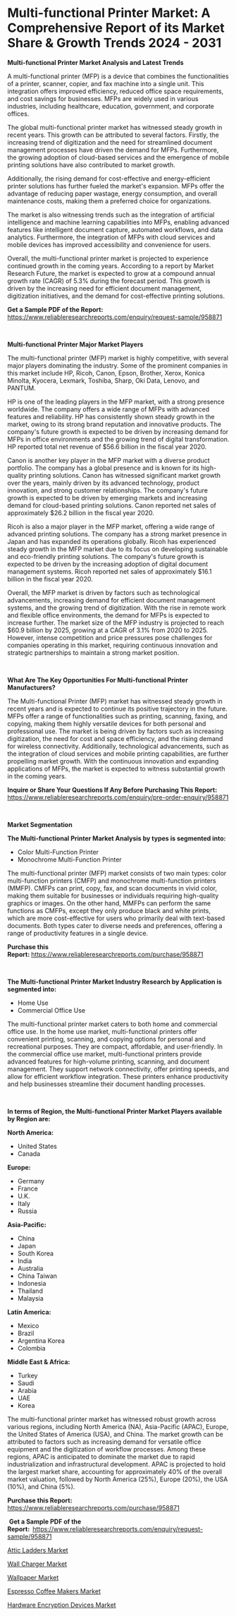 <p><h1>Multi-functional Printer Market: A Comprehensive Report of its Market Share & Growth Trends 2024 - 2031</h1></p><p><strong>Multi-functional Printer Market Analysis and Latest Trends</strong></p>
<p><p>A multi-functional printer (MFP) is a device that combines the functionalities of a printer, scanner, copier, and fax machine into a single unit. This integration offers improved efficiency, reduced office space requirements, and cost savings for businesses. MFPs are widely used in various industries, including healthcare, education, government, and corporate offices.</p><p>The global multi-functional printer market has witnessed steady growth in recent years. This growth can be attributed to several factors. Firstly, the increasing trend of digitization and the need for streamlined document management processes have driven the demand for MFPs. Furthermore, the growing adoption of cloud-based services and the emergence of mobile printing solutions have also contributed to market growth.</p><p>Additionally, the rising demand for cost-effective and energy-efficient printer solutions has further fueled the market's expansion. MFPs offer the advantage of reducing paper wastage, energy consumption, and overall maintenance costs, making them a preferred choice for organizations.</p><p>The market is also witnessing trends such as the integration of artificial intelligence and machine learning capabilities into MFPs, enabling advanced features like intelligent document capture, automated workflows, and data analytics. Furthermore, the integration of MFPs with cloud services and mobile devices has improved accessibility and convenience for users.</p><p>Overall, the multi-functional printer market is projected to experience continued growth in the coming years. According to a report by Market Research Future, the market is expected to grow at a compound annual growth rate (CAGR) of 5.3% during the forecast period. This growth is driven by the increasing need for efficient document management, digitization initiatives, and the demand for cost-effective printing solutions.</p></p>
<p><strong>Get a Sample PDF of the Report:&nbsp;</strong> <a href="https://www.reliableresearchreports.com/enquiry/request-sample/958871">https://www.reliableresearchreports.com/enquiry/request-sample/958871</a></p>
<p>&nbsp;</p>
<p><strong>Multi-functional Printer Major Market Players</strong></p>
<p><p>The multi-functional printer (MFP) market is highly competitive, with several major players dominating the industry. Some of the prominent companies in this market include HP, Ricoh, Canon, Epson, Brother, Xerox, Konica Minolta, Kyocera, Lexmark, Toshiba, Sharp, Oki Data, Lenovo, and PANTUM.</p><p>HP is one of the leading players in the MFP market, with a strong presence worldwide. The company offers a wide range of MFPs with advanced features and reliability. HP has consistently shown steady growth in the market, owing to its strong brand reputation and innovative products. The company's future growth is expected to be driven by increasing demand for MFPs in office environments and the growing trend of digital transformation. HP reported total net revenue of $56.6 billion in the fiscal year 2020.</p><p>Canon is another key player in the MFP market with a diverse product portfolio. The company has a global presence and is known for its high-quality printing solutions. Canon has witnessed significant market growth over the years, mainly driven by its advanced technology, product innovation, and strong customer relationships. The company's future growth is expected to be driven by emerging markets and increasing demand for cloud-based printing solutions. Canon reported net sales of approximately $26.2 billion in the fiscal year 2020.</p><p>Ricoh is also a major player in the MFP market, offering a wide range of advanced printing solutions. The company has a strong market presence in Japan and has expanded its operations globally. Ricoh has experienced steady growth in the MFP market due to its focus on developing sustainable and eco-friendly printing solutions. The company's future growth is expected to be driven by the increasing adoption of digital document management systems. Ricoh reported net sales of approximately $16.1 billion in the fiscal year 2020.</p><p>Overall, the MFP market is driven by factors such as technological advancements, increasing demand for efficient document management systems, and the growing trend of digitization. With the rise in remote work and flexible office environments, the demand for MFPs is expected to increase further. The market size of the MFP industry is projected to reach $60.9 billion by 2025, growing at a CAGR of 3.1% from 2020 to 2025. However, intense competition and price pressures pose challenges for companies operating in this market, requiring continuous innovation and strategic partnerships to maintain a strong market position.</p></p>
<p>&nbsp;</p>
<p><strong>What Are The Key Opportunities For Multi-functional Printer Manufacturers?</strong></p>
<p><p>The Multi-functional Printer (MFP) market has witnessed steady growth in recent years and is expected to continue its positive trajectory in the future. MFPs offer a range of functionalities such as printing, scanning, faxing, and copying, making them highly versatile devices for both personal and professional use. The market is being driven by factors such as increasing digitization, the need for cost and space efficiency, and the rising demand for wireless connectivity. Additionally, technological advancements, such as the integration of cloud services and mobile printing capabilities, are further propelling market growth. With the continuous innovation and expanding applications of MFPs, the market is expected to witness substantial growth in the coming years.</p></p>
<p><strong>Inquire or Share Your Questions If Any Before Purchasing This Report:</strong> <a href="https://www.reliableresearchreports.com/enquiry/pre-order-enquiry/958871">https://www.reliableresearchreports.com/enquiry/pre-order-enquiry/958871</a></p>
<p>&nbsp;</p>
<p><strong>Market Segmentation</strong></p>
<p><strong>The Multi-functional Printer Market Analysis by types is segmented into:</strong></p>
<p><ul><li>Color Multi-Function Printer</li><li>Monochrome Multi-Function Printer</li></ul></p>
<p><p>The multi-functional printer (MFP) market consists of two main types: color multi-function printers (CMFP) and monochrome multi-function printers (MMFP). CMFPs can print, copy, fax, and scan documents in vivid color, making them suitable for businesses or individuals requiring high-quality graphics or images. On the other hand, MMFPs can perform the same functions as CMFPs, except they only produce black and white prints, which are more cost-effective for users who primarily deal with text-based documents. Both types cater to diverse needs and preferences, offering a range of productivity features in a single device.</p></p>
<p><strong>Purchase this Report:&nbsp;</strong><a href="https://www.reliableresearchreports.com/purchase/958871">https://www.reliableresearchreports.com/purchase/958871</a></p>
<p>&nbsp;</p>
<p><strong>The Multi-functional Printer Market Industry Research by Application is segmented into:</strong></p>
<p><ul><li>Home Use</li><li>Commercial Office Use</li></ul></p>
<p><p>The multi-functional printer market caters to both home and commercial office use. In the home use market, multi-functional printers offer convenient printing, scanning, and copying options for personal and recreational purposes. They are compact, affordable, and user-friendly. In the commercial office use market, multi-functional printers provide advanced features for high-volume printing, scanning, and document management. They support network connectivity, offer printing speeds, and allow for efficient workflow integration. These printers enhance productivity and help businesses streamline their document handling processes.</p></p>
<p>&nbsp;</p>
<p><strong>In terms of Region, the Multi-functional Printer Market Players available by Region are:</strong></p>
<p>
    <p> <strong> North America: </strong>
        <ul>
            <li>United States</li>
            <li>Canada</li>
        </ul>
        </p> 
    <p> <strong> Europe: </strong>
        <ul>
            <li>Germany</li>
            <li>France</li>
            <li>U.K.</li>
            <li>Italy</li>
            <li>Russia</li>
        </ul>
        </p> 
    <p> <strong> Asia-Pacific: </strong>
        <ul>
            <li>China</li>
            <li>Japan</li>
            <li>South Korea</li>
            <li>India</li>
            <li>Australia</li>
            <li>China Taiwan</li>
            <li>Indonesia</li>
            <li>Thailand</li>
            <li>Malaysia</li>
        </ul>
        </p> 
    <p> <strong> Latin America: </strong>
        <ul>
            <li>Mexico</li>
            <li>Brazil</li>
            <li>Argentina Korea</li>
            <li>Colombia</li>
        </ul>
        </p> 
    <p> <strong> Middle East & Africa: </strong>
        <ul>
            <li>Turkey</li>
            <li>Saudi</li>
            <li>Arabia</li>
            <li>UAE</li>
            <li>Korea</li>
        </ul>
    </p>
    </p>
<p><p>The multi-functional printer market has witnessed robust growth across various regions, including North America (NA), Asia-Pacific (APAC), Europe, the United States of America (USA), and China. The market growth can be attributed to factors such as increasing demand for versatile office equipment and the digitization of workflow processes. Among these regions, APAC is anticipated to dominate the market due to rapid industrialization and infrastructural development. APAC is projected to hold the largest market share, accounting for approximately 40% of the overall market valuation, followed by North America (25%), Europe (20%), the USA (10%), and China (5%).</p></p>
<p><strong>Purchase this Report: </strong><a href="https://www.reliableresearchreports.com/purchase/958871">https://www.reliableresearchreports.com/purchase/958871</a></p>
<p>&nbsp;<strong>Get a Sample PDF of the Report:&nbsp;&nbsp;</strong><a href="https://www.reliableresearchreports.com/enquiry/request-sample/958871">https://www.reliableresearchreports.com/enquiry/request-sample/958871</a></p>
<p><strong></strong></p>
<p><p><a href="https://medium.com/@adahhagenes4545/attic-ladders-market-analysis-its-cagr-market-segmentation-and-global-industry-overview-31b849375f0c">Attic Ladders Market</a></p><p><a href="https://medium.com/@sarahhopkins94/wall-charger-market-furnishes-information-on-market-share-market-trends-and-market-growth-68b846969077">Wall Charger Market</a></p><p><a href="https://medium.com/@adahhagenes4545/wallpaper-market-insights-into-market-cagr-market-trends-and-growth-strategies-a468017ac122">Wallpaper Market</a></p><p><a href="https://medium.com/@adahhagenes4545/espresso-coffee-makers-market-insight-market-trends-growth-forecasted-from-2024-to-2031-3498a407acfd">Espresso Coffee Makers Market</a></p><p><a href="https://medium.com/@sarahhopkins94/hardware-encryption-devices-market-trends-forecast-and-competitive-analysis-to-2031-6db8e245236d">Hardware Encryption Devices Market</a></p></p>